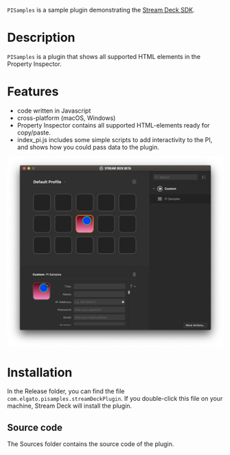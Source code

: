 
`PISamples` is a sample plugin demonstrating the [Stream Deck SDK](https://developer.elgato.com/documentation/stream-deck/).


# Description

`PISamples` is a plugin that shows all supported HTML elements in the Property Inspector.


# Features

- code written in Javascript
- cross-platform (macOS, Windows)
- Property Inspector contains all supported HTML-elements ready for copy/paste.
- index_pi.js includes some simple scripts to add interactivity to the PI, and shows how you could pass data to the plugin.

![](screenshot.png)

# Installation

In the Release folder, you can find the file `com.elgato.pisamples.streamDeckPlugin`. If you double-click this file on your machine, Stream Deck will install the plugin.


##  Source code

The Sources folder contains the source code of the plugin.
